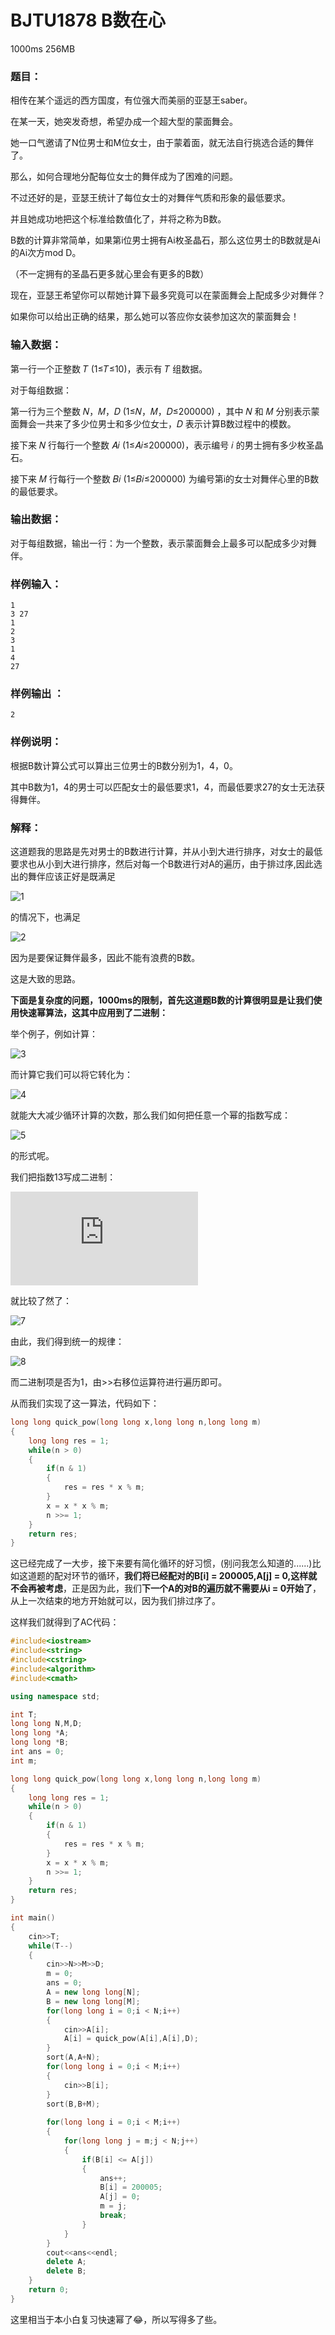 # BJTU1878 B数在心 
1000ms 256MB

### 题目：

相传在某个遥远的西方国度，有位强大而美丽的亚瑟王saber。

在某一天，她突发奇想，希望办成一个超大型的蒙面舞会。

她一口气邀请了N位男士和M位女士，由于蒙着面，就无法自行挑选合适的舞伴了。

那么，如何合理地分配每位女士的舞伴成为了困难的问题。

不过还好的是，亚瑟王统计了每位女士的对舞伴气质和形象的最低要求。

并且她成功地把这个标准给数值化了，并将之称为B数。

B数的计算非常简单，如果第i位男士拥有Ai枚圣晶石，那么这位男士的B数就是Ai的Ai次方mod D。

（不一定拥有的圣晶石更多就心里会有更多的B数）

现在，亚瑟王希望你可以帮她计算下最多究竟可以在蒙面舞会上配成多少对舞伴？

如果你可以给出正确的结果，那么她可以答应你女装参加这次的蒙面舞会！

### 输入数据：

第一行一个正整数 𝑇 (1≤𝑇≤10)，表示有 𝑇 组数据。

对于每组数据：

第一行为三个整数 𝑁，𝑀，𝐷 (1≤𝑁，𝑀，𝐷≤200000) ，其中 𝑁 和 𝑀 分别表示蒙面舞会一共来了多少位男士和多少位女士，𝐷 表示计算B数过程中的模数。

接下来 𝑁 行每行一个整数 𝐴𝑖 (1≤𝐴𝑖≤200000)，表示编号 𝑖 的男士拥有多少枚圣晶石。

接下来 𝑀 行每行一个整数 𝐵𝑖 (1≤𝐵𝑖≤200000) 为编号第i的女士对舞伴心里的B数的最低要求。

### 输出数据：

对于每组数据，输出一行：为一个整数，表示蒙面舞会上最多可以配成多少对舞伴。

### 样例输入：

    1
    3 27
    1
    2
    3
    1
    4
    27

### 样例输出 ：

    2

### 样例说明：

根据B数计算公式可以算出三位男士的B数分别为1，4，0。

其中B数为1，4的男士可以匹配女士的最低要求1，4，而最低要求27的女士无法获得舞伴。

### 解释：

这道题我的思路是先对男士的B数进行计算，并从小到大进行排序，对女士的最低要求也从小到大进行排序，然后对每一个B数进行对A的遍历，由于排过序,因此选出的舞伴应该正好是既满足 

![1](http://latex.codecogs.com/svg.latex?$$B[b]\leqslantA[a]$$)

的情况下，也满足

![2](http://latex.codecogs.com/svg.latex?$$fabs(B[b]-A[a])=\underset{b\leqslanti\leqslantM}{min}\{~fabs(B[i]-A[a])~\}$$)

因为是要保证舞伴最多，因此不能有浪费的B数。

这是大致的思路。

**下面是复杂度的问题，1000ms的限制，首先这道题B数的计算很明显是让我们使用快速幂算法，这其中应用到了二进制：**

举个例子，例如计算：

![3](http://latex.codecogs.com/svg.latex?$$3^{13}$$)

而计算它我们可以将它转化为：

![4](http://latex.codecogs.com/svg.latex?$$3^{13}=3^{8}\times3^{4}\times3^{1}$$)

就能大大减少循环计算的次数，那么我们如何把任意一个幂的指数写成：

![5](http://latex.codecogs.com/svg.latex?$$\sum2^k$$)

的形式呢。

我们把指数13写成二进制：

![6](http://latex.codecogs.com/svg.latex?$$1101$$)

就比较了然了：

![7](http://latex.codecogs.com/svg.latex?$$13=1\times2^3+1\times2^2+0\times2^1+1\times2^0=8+4+1$$)

由此，我们得到统一的规律：

![8](http://latex.codecogs.com/svg.latex?$$ans=x^n=x^{\sum_{i=0}^ma_i\times2^i}$$)

而二进制项是否为1，由>>右移位运算符进行遍历即可。

从而我们实现了这一算法，代码如下：

```cpp
long long quick_pow(long long x,long long n,long long m)
{
	long long res = 1;
	while(n > 0)
    {
		if(n & 1)	
        {
            res = res * x % m;
        }
		x = x * x % m;
		n >>= 1;
	}
	return res;
} 
```
这已经完成了一大步，接下来要有简化循环的好习惯，(别问我怎么知道的......)比如这道题的配对环节的循环，**我们将已经配对的B[i] = 200005,A[j] = 0,这样就不会再被考虑**，正是因为此，我们**下一个A的对B的遍历就不需要从i = 0开始了**，从上一次结束的地方开始就可以，因为我们排过序了。

这样我们就得到了AC代码：

```cpp
#include<iostream>
#include<string>
#include<cstring>
#include<algorithm>
#include<cmath>

using namespace std;

int T;
long long N,M,D;
long long *A;
long long *B;
int ans = 0;
int m;

long long quick_pow(long long x,long long n,long long m)
{
	long long res = 1;
	while(n > 0)
    {
		if(n & 1)	
        {
            res = res * x % m;
        }
		x = x * x % m;
		n >>= 1;
	}
	return res;
} 

int main()  
{
    cin>>T;
    while(T--)
    {
        cin>>N>>M>>D;
        m = 0;
        ans = 0;
        A = new long long[N];
        B = new long long[M];
        for(long long i = 0;i < N;i++)
        {
            cin>>A[i];
            A[i] = quick_pow(A[i],A[i],D);
        }
        sort(A,A+N);
        for(long long i = 0;i < M;i++)
        {
            cin>>B[i];
        }
        sort(B,B+M);
        
        for(long long i = 0;i < M;i++)
        {
            for(long long j = m;j < N;j++)
            {
                if(B[i] <= A[j])
                {
                    ans++;
                    B[i] = 200005;
                    A[j] = 0;
                    m = j;
                    break;
                }
            }
        }
        cout<<ans<<endl;
        delete A;
        delete B;
    }
    return 0;
}
```

这里相当于本小白复习快速幂了😂，所以写得多了些。
